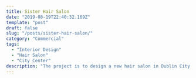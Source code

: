```yaml
---
title: Sister Hair Salon
date: "2019-08-19T22:40:32.169Z"
template: "post"
draft: false
slug: "/posts/sister-hair-salon/"
category: "Commercial"
tags:
  - "Interior Design"
  - "Hair Salon"
  - "City Center"
description: "The project is to design a new hair salon in Dublin City Center ..."
---
```


